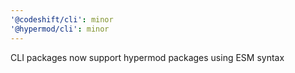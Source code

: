 ```yaml
---
'@codeshift/cli': minor
'@hypermod/cli': minor
---
```


CLI packages now support hypermod packages using ESM syntax
